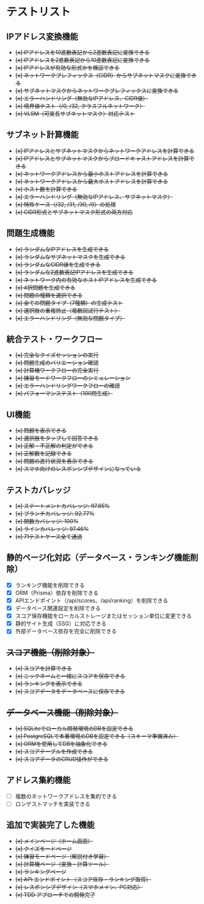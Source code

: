 # テストリスト

## IPアドレス変換機能
- ~~[x] IPアドレスを10進数表記から2進数表記に変換できる~~
- ~~[x] IPアドレスを2進数表記から10進数表記に変換できる~~
- ~~[x] IPアドレスが有効な形式かを検証できる~~
- ~~[x] ネットワークプレフィックス（CIDR）からサブネットマスクに変換できる~~
- ~~[x] サブネットマスクからネットワークプレフィックスに変換できる~~
- ~~[x] エラーハンドリング（無効なIPアドレス、CIDR値）~~
- ~~[x] 境界値テスト（/0, /32, クラスフルネットワーク）~~
- ~~[x] VLSM（可変長サブネットマスク）対応テスト~~

## サブネット計算機能
- ~~[x] IPアドレスとサブネットマスクからネットワークアドレスを計算できる~~
- ~~[x] IPアドレスとサブネットマスクからブロードキャストアドレスを計算できる~~
- ~~[x] ネットワークアドレスから最小ホストアドレスを計算できる~~
- ~~[x] ネットワークアドレスから最大ホストアドレスを計算できる~~
- ~~[x] ホスト数を計算できる~~
- ~~[x] エラーハンドリング（無効なIPアドレス、サブネットマスク）~~
- ~~[x] 特殊ケース（/32, /31, /30, /0）の処理~~
- ~~[x] CIDR形式とサブネットマスク形式の両方対応~~

## 問題生成機能
- ~~[x] ランダムなIPアドレスを生成できる~~
- ~~[x] ランダムなサブネットマスクを生成できる~~
- ~~[x] ランダムなCIDR値を生成できる~~
- ~~[x] ランダムな2進数表記IPアドレスを生成できる~~
- ~~[x] ネットワーク内の有効なホストIPアドレスを生成できる~~
- ~~[x] 4択問題を生成できる~~
- ~~[x] 問題の種類を選択できる~~
- ~~[x] 全ての問題タイプ（7種類）の生成テスト~~
- ~~[x] 選択肢の重複防止（複数回試行テスト）~~
- ~~[x] エラーハンドリング（無効な問題タイプ）~~

## 統合テスト・ワークフロー
- ~~[x] 完全なクイズセッションの実行~~
- ~~[x] 問題生成のバリエーション確認~~
- ~~[x] 計算機ワークフローの完全実行~~
- ~~[x] 練習モードワークフローのシミュレーション~~
- ~~[x] エラーハンドリングワークフローの確認~~
- ~~[x] パフォーマンステスト（100問生成）~~

## UI機能
- ~~[x] 問題を表示できる~~
- ~~[x] 選択肢をタップして回答できる~~
- ~~[x] 正解・不正解の判定ができる~~
- ~~[x] 正解数を記録できる~~
- ~~[x] 問題の進行状況を表示できる~~
- ~~[x] スマホ向けのレスポンシブデザインになっている~~

## テストカバレッジ
- ~~[x] ステートメントカバレッジ: 97.65%~~
- ~~[x] ブランチカバレッジ: 92.77%~~
- ~~[x] 関数カバレッジ: 100%~~
- ~~[x] ラインカバレッジ: 97.46%~~
- ~~[x] 71テストケース全て通過~~

## 静的ページ化対応（データベース・ランキング機能削除）
- [x] ランキング機能を削除できる
- [x] ORM（Prisma）依存を削除できる
- [x] APIエンドポイント（/api/scores、/api/ranking）を削除できる
- [x] データベース関連設定を削除できる
- [x] スコア保存機能をローカルストレージまたはセッション単位に変更できる
- [x] 静的サイト生成（SSG）に対応できる
- [x] 外部データベース依存を完全に削除できる

## ~~スコア機能（削除対象）~~
- ~~[x] スコアを計算できる~~
- ~~[x] ニックネームと一緒にスコアを保存できる~~
- ~~[x] ランキングを表示できる~~
- ~~[x] スコアデータをデータベースに保存できる~~

## ~~データベース機能（削除対象）~~
- ~~[x] SQLiteでローカル開発環境のDBを設定できる~~
- ~~[x] PostgreSQLで本番環境のDBを設定できる（スキーマ準備済み）~~
- ~~[x] ORMを使用してDBを抽象化できる~~
- ~~[x] スコアテーブルを作成できる~~
- ~~[x] スコアデータのCRUD操作ができる~~

## アドレス集約機能
- [ ] 複数のネットワークアドレスを集約できる
- [ ] ロンゲストマッチを実装できる

## 追加で実装完了した機能
- ~~[x] メインページ（ホーム画面）~~
- ~~[x] クイズモードページ~~  
- ~~[x] 練習モードページ（解説付き学習）~~
- ~~[x] 計算機ページ（変換・計算ツール）~~
- ~~[x] ランキングページ~~
- ~~[x] API エンドポイント（スコア保存・ランキング取得）~~
- ~~[x] レスポンシブデザイン（スマホメイン、PC対応）~~
- ~~[x] TDD アプローチでの開発完了~~